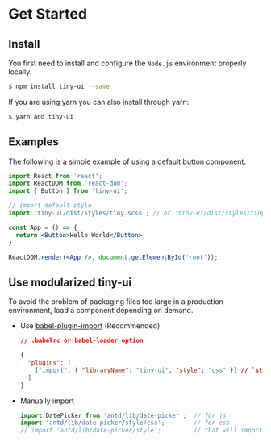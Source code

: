 # Get Started

## Install

You first need to install and configure the `Node.js` environment properly locally.

```bash
$ npm install tiny-ui --save
```

If you are using yarn you can also install through yarn:

```bash
$ yarn add tiny-ui
```

## Examples

The following is a simple example of using a default button component.

```jsx
import React from 'react';
import ReactDOM from 'react-dom';
import { Button } from 'tiny-ui';

// import default style
import 'tiny-ui/dist/styles/tiny.scss'; // or 'tiny-ui/dist/styles/tiny.min.css'

const App = () => {
  return <Button>Hello World</Button>;
}

ReactDOM.render(<App />, document.getElementById('root'));
```

## Use modularized tiny-ui

To avoid the problem of packaging files too large in a production environment, load a component depending on demand.

- Use [babel-plugin-import](https://github.com/ant-design/babel-plugin-import) (Recommended)

    ```json
    // .babelrc or babel-loader option
    
    {
      "plugins": [
        ["import", { "libraryName": "tiny-ui", "style": "css" }] // `style: true` for less
      ]
    }
    ```

- Manually import

    ```js
    import DatePicker from 'antd/lib/date-picker';  // for js
    import 'antd/lib/date-picker/style/css';        // for css
    // import 'antd/lib/date-picker/style';         // that will import less
    ```
